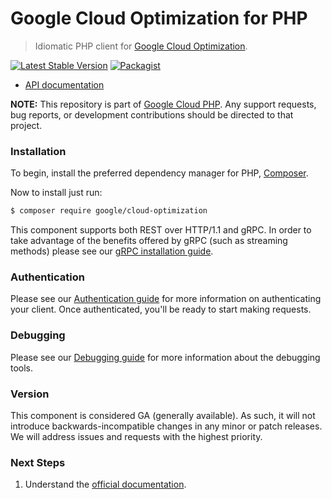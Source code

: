 # Google Cloud Optimization for PHP

> Idiomatic PHP client for [Google Cloud Optimization](https://cloud.google.com/optimization).

[![Latest Stable Version](https://poser.pugx.org/google/cloud-optimization/v/stable)](https://packagist.org/packages/google/cloud-optimization) [![Packagist](https://img.shields.io/packagist/dm/google/cloud-optimization.svg)](https://packagist.org/packages/google/cloud-optimization)

* [API documentation](https://cloud.google.com/php/docs/reference/cloud-optimization/latest)

**NOTE:** This repository is part of [Google Cloud PHP](https://github.com/googleapis/google-cloud-php). Any
support requests, bug reports, or development contributions should be directed to
that project.

### Installation

To begin, install the preferred dependency manager for PHP, [Composer](https://getcomposer.org/).

Now to install just run:

```sh
$ composer require google/cloud-optimization
```

This component supports both REST over HTTP/1.1 and gRPC. In order to take advantage of the benefits offered by gRPC (such as streaming methods)
please see our [gRPC installation guide](https://cloud.google.com/php/grpc).

### Authentication

Please see our [Authentication guide](https://github.com/googleapis/google-cloud-php/blob/main/AUTHENTICATION.md) for more information
on authenticating your client. Once authenticated, you'll be ready to start making requests.

### Debugging

Please see our [Debugging guide](https://github.com/googleapis/google-cloud-php/blob/main/DEBUG.md)
for more information about the debugging tools.

### Version

This component is considered GA (generally available). As such, it will not introduce backwards-incompatible changes in
any minor or patch releases. We will address issues and requests with the highest priority.

### Next Steps

1. Understand the [official documentation](https://cloud.google.com/optimization/docs).
